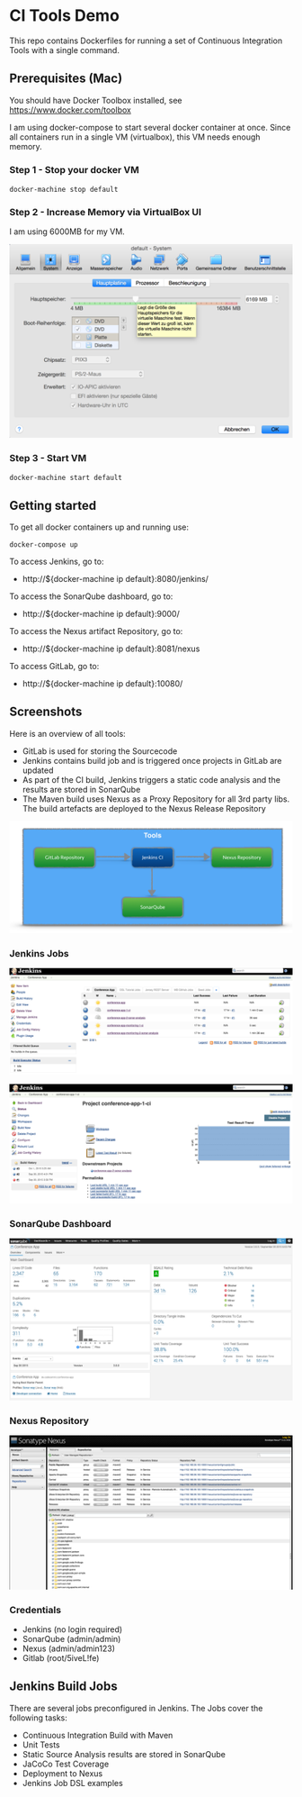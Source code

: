 # CI Tools Demo

This repo contains Dockerfiles for running a set of Continuous Integration Tools with a single command.

## Prerequisites (Mac)

You should have Docker Toolbox installed, see https://www.docker.com/toolbox

I am using docker-compose to start several docker container at once.
Since all containers run in a single VM (virtualbox), this VM needs enough memory.

### Step 1 - Stop your docker VM

```
docker-machine stop default
```

### Step 2 - Increase Memory via VirtualBox UI

I am using 6000MB for my VM.

![VirtualBox](screenshots/virtualbox.png)

### Step 3 - Start VM

```
docker-machine start default
```

## Getting started

To get all docker containers up and running use:

```
docker-compose up
```

To access Jenkins, go to:

- http://${docker-machine ip default}:8080/jenkins/

To access the SonarQube dashboard, go to:

- http://${docker-machine ip default}:9000/

To access the Nexus artifact Repository, go to:

- http://${docker-machine ip default}:8081/nexus

To access GitLab, go to:

- http://${docker-machine ip default}:10080/

## Screenshots

Here is an overview of all tools:

- GitLab is used for storing the Sourcecode
- Jenkins contains build job and is triggered once projects in GitLab are updated
- As part of the CI build, Jenkins triggers a static code analysis and the results are stored in SonarQube
- The Maven build uses Nexus as a Proxy Repository for all 3rd party libs. The build artefacts are deployed to the Nexus Release Repository

![Docker CI Tools](screenshots/docker-ci-tools.png)

### Jenkins Jobs

![Conference App Jobs](screenshots/jenkins-jobs-1.png)

![Conference App CI Job](screenshots/jenkins-jobs-2-conference-app-ci.png)

### SonarQube Dashboard

![Jenkins Jobs](screenshots/sonar-analysis-conference-app.png)

### Nexus Repository

![Nexus Proxy Repository](screenshots/nexus.png)

### Credentials

- Jenkins (no login required)
- SonarQube (admin/admin)
- Nexus (admin/admin123)
- Gitlab (root/5iveL!fe)

## Jenkins Build Jobs

There are several jobs preconfigured in Jenkins.
The Jobs cover the following tasks:

- Continuous Integration Build with Maven
- Unit Tests
- Static Source Analysis results are stored in SonarQube
- JaCoCo Test Coverage
- Deployment to Nexus
- Jenkins Job DSL examples
